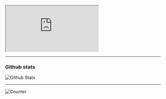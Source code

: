 <!--
**7yl4r/7yl4r** is a ✨ _special_ ✨ repository because its `README.md` (this file) appears on your GitHub profile.

Here are some ideas to get you started:

- 🔭 I’m currently working on ...
- 🌱 I’m currently learning ...
- 👯 I’m looking to collaborate on ...
- 🤔 I’m looking for help with ...
- 💬 Ask me about ...
- 📫 How to reach me: ...
- 😄 Pronouns: ...
- ⚡ Fun fact: ...
-->


<!-- <p align="left">
  <img style="width:6rem; height:auto; border-radius:1rem;" src="https://gtalarico.com/img/avatar.jpg"/>
</p> -->

<iframe src="http://7yl4r.github.io/"></iframe>


----


<!-- <div align="center"> -->
### Github stats

![Github Stats](https://github-readme-stats.vercel.app/api?username=gtalarico&show_icons=true&theme=default&hide_border=false&locale=en)

---

![Counter](https://komarev.com/ghpvc/?username=gtalarico&style=flat-square&label=Profile%20Views)
